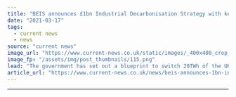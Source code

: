 ```yaml
---
title: "BEIS announces £1bn Industrial Decarbonisation Strategy with key focus on green tech"
date: "2021-03-17"
tags: 
  - current news
  - news
source: "current news"
image_url: "https://www.current-news.co.uk/static/images/_400x400_crop_center-center/Hanson-UKs-Padeswood-cement-plant-credit-Hanson-HyNet.png"
image_fp: "/assets/img/post_thumbnails/115.png"
lead: "​The government has set out a blueprint to switch 20TWh of the UK industry’s energy supply from fossil fuel sources to low carbon alternatives, as part of its £1 billion Industrial Decarbonisation Strategy."
article_url: "https://www.current-news.co.uk/news/beis-announces-1bn-industrial-decarbonisation-strategy-with-key-focus-on-green-tech?utm_source=rss-feeds&utm_medium=rss&utm_campaign=rss"
---
```


---
